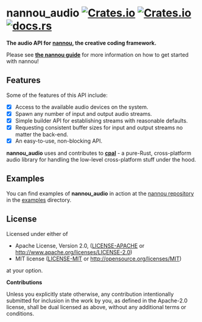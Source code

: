 # nannou_audio [![Crates.io](https://img.shields.io/crates/v/nannou_audio.svg)](https://crates.io/crates/nannou_audio) [![Crates.io](https://img.shields.io/crates/l/nannou_audio.svg)](https://github.com/nannou-org/nannou_audio/blob/master/LICENSE-MIT) [![docs.rs](https://docs.rs/nannou_audio/badge.svg)](https://docs.rs/nannou_audio/)

**The audio API for** [**nannou**](https://nannou.cc)**, the creative coding
framework.**

Please see [**the nannou guide**](https://guide.nannou.cc) for more information
on how to get started with nannou!

## Features

Some of the features of this API include:

- [x] Access to the available audio devices on the system.
- [x] Spawn any number of input and output audio streams.
- [x] Simple builder API for establishing streams with reasonable defaults.
- [x] Requesting consistent buffer sizes for input and output streams no matter
      the back-end.
- [x] An easy-to-use, non-blocking API.

**nannou_audio** uses and contributes to
[**cpal**](https://github.com/tomaka/cpal) - a pure-Rust, cross-platform audio
library for handling the low-level cross-platform stuff under the hood.

## Examples

You can find examples of **nannou_audio** in action at the [nannou
repository](git@github.com:nannou-org/nannou.git) in the
[examples](https://github.com/nannou-org/nannou/tree/master/examples) directory.

## License

Licensed under either of

 * Apache License, Version 2.0, ([LICENSE-APACHE](LICENSE-APACHE) or http://www.apache.org/licenses/LICENSE-2.0)
 * MIT license ([LICENSE-MIT](LICENSE-MIT) or http://opensource.org/licenses/MIT)

at your option.

**Contributions**

Unless you explicitly state otherwise, any contribution intentionally submitted
for inclusion in the work by you, as defined in the Apache-2.0 license, shall be
dual licensed as above, without any additional terms or conditions.
